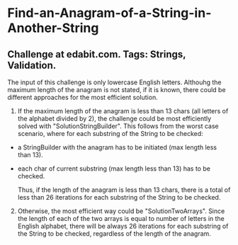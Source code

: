 
# Find-an-Anagram-of-a-String-in-Another-String

Challenge at edabit.com. Tags: Strings, Validation.
----------------------------------------------
The input of this challenge is only lowercase English letters. Althouhg the maximum length of the anagram is not stated, if it is known, there could be different approaches for the most efficient solution. 

1. If the maximum length of the anagram is less than 13 chars 
(all letters of the alphabet divided by 2), the challenge could be most efficiently solved
with "SolutionStringBuilder". This follows from the worst case scenario,
where for each substring of the String to be checked:
- a StringBuilder with the anagram has to be initiated (max length less than 13).
- each char of current substring (max length less than 13) has to be checked. 

  Thus, if the length of the anagram is less than 13 chars, there is a total of less than 26 iterations for each substring 
  of the String to be checked.

2. Otherwise, the most efficient way could be "SolutionTwoArrays". Since the length of each of the two arrays is equal to number of letters in the English alphabet, there will be always 26 iterations for each substring of the String to be checked, regardless of the length of the anagram.   
